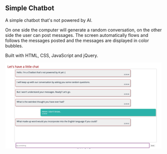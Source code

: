 ## Simple Chatbot
A simple chatbot that's not powered by AI. 

On one side the computer will generate a random conversation, on the other side the user can post messages. The screen automatically flows and follows the messages posted and the messages are displayed in color bubbles. 

Built with HTML, CSS, JavaScript and jQuery.

![](Demo.png)
